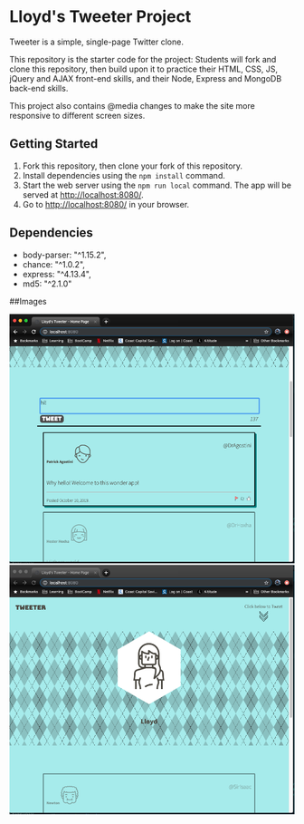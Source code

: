 # Lloyd's Tweeter Project

Tweeter is a simple, single-page Twitter clone.

This repository is the starter code for the project: Students will fork and clone this repository, then build upon it to practice their HTML, CSS, JS, jQuery and AJAX front-end skills, and their Node, Express and MongoDB back-end skills.

This project also contains @media changes to make the site more responsive to different screen sizes.

## Getting Started

1. Fork this repository, then clone your fork of this repository.
2. Install dependencies using the `npm install` command.
3. Start the web server using the `npm run local` command. The app will be served at <http://localhost:8080/>.
4. Go to <http://localhost:8080/> in your browser.

## Dependencies

-  body-parser: "^1.15.2",
-  chance: "^1.0.2",
-  express: "^4.13.4",
-  md5: "^2.1.0"

##Images

![Screenshot upon landing](https://github.com/lloydgerry/tweeter/blob/master/docs/Tweet!.png)
![Screenshot of tweeting](https://github.com/lloydgerry/tweeter/blob/master/docs/Tweeter%20-%20Folded.png)

